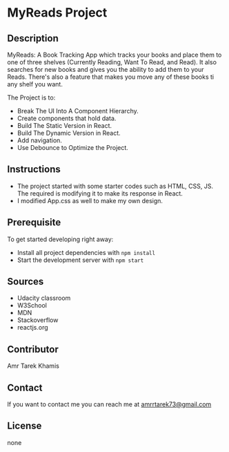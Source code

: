 # MyReads Project

## Description
MyReads: A Book Tracking App which tracks your books and place them to one of three shelves (Currently Reading, Want To Read, and Read). 
It also searches for new books and gives you the ability to add them to your Reads. 
There's also a feature that makes you move any of these books ti any shelf you want. 

The Project is to:
* Break The UI Into A Component Hierarchy.
* Create components that hold data.
* Build The Static Version in React.
* Build The Dynamic Version in React.
* Add navigation.
* Use Debounce to Optimize the Project.

## Instructions
* The project started with some starter codes such as HTML, CSS, JS. The required is modifying it to make its response in React. 
* I modified App.css as well to make my own design.

## Prerequisite
To get started developing right away:

* Install all project dependencies with `npm install`
* Start the development server with `npm start`

## Sources
 * Udacity classroom 
 * W3School
 * MDN
 * Stackoverflow
 * reactjs.org

## Contributor
Amr Tarek Khamis

## Contact
If you want to contact me you can reach me at <amrrtarek73@gmail.com>

## License
none
